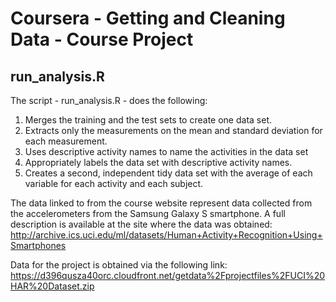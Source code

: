 Coursera - Getting and Cleaning Data - Course Project
=====================================================

run_analysis.R
--------------
The script - run_analysis.R - does the following:

1. Merges the training and the test sets to create one data set.
2. Extracts only the measurements on the mean and standard deviation for each measurement.
3. Uses descriptive activity names to name the activities in the data set
4. Appropriately labels the data set with descriptive activity names.
5. Creates a second, independent tidy data set with the average of each variable for each activity and each subject.


The data linked to from the course website represent data collected from the accelerometers from the Samsung Galaxy S smartphone. A full description is available at the site where the data was obtained: 
http://archive.ics.uci.edu/ml/datasets/Human+Activity+Recognition+Using+Smartphones 

Data for the project is obtained via the following link: 
https://d396qusza40orc.cloudfront.net/getdata%2Fprojectfiles%2FUCI%20HAR%20Dataset.zip 
